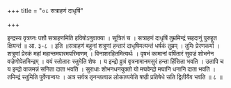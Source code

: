 +++
title = "०८ सत्राहणं दाधृषिं"

+++

इन्द्रस्य वृत्रघ्नः पशौ सत्राहणमिति हविषोऽनुवाक्या । सूत्रितं च । सत्राहणं दाधृषिं तुम्रमिन्द्रं सहदानुं पुरुहूत क्षियन्तं ॥ आ. ३-८ । इति ॥सत्राहणं बहूनां शत्रूणां हन्तारं दाधृषिमत्यन्तं धर्षकं तुम्रम् । तुमिः प्रेरणकर्मा । शत्रूणां प्रेरकं महां महान्तमपारमपरिमाणम् । विनाशरहितमित्यर्थः । वृषभं कामानां वर्षितारं सुवज्रं शोभनेन वज्रेणोपेतमिन्द्रम् । वयं स्तोतारः स्तुमेति शेषः । य इन्द्रो व्रुत्रं वृत्रनामानमसुरं हन्ता हिंसिता भवति । उतापि च य इन्द्रो वाजमन्नं सनिता दाता भवति । सुराधाः शोभनधनयुक्तो यो मघवेन्द्रो मघानि धनानि दाता भवति । तमिन्द्रं स्तुमिति पुर्वेणान्वयः । अत्र सर्वत्र तृनन्तत्वान्न लोकाव्ययेति षष्ठी प्रतिषेधे सति द्वितीयैव भवति ॥ ८ ॥